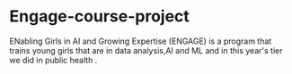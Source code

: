 # Engage-course-project
ENabling Girls in AI and Growing Expertise (ENGAGE) is a program that trains young girls that are in data analysis,AI and ML and in this year's  tier we did in public health .
